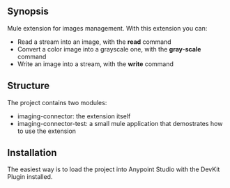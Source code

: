 ## Synopsis

Mule extension for images management.
With this extension you can:
* Read a stream into an image, with the **read** command
* Convert a color image into a grayscale one, with the **gray-scale** command
* Write an image into a stream, with the **write** command

## Structure

The project contains two modules:
* imaging-connector: the extension itself
* imaging-connector-test: a small mule application that demostrates how to use the extension

## Installation

The easiest way is to load the project into Anypoint Studio with the DevKit Plugin installed.

